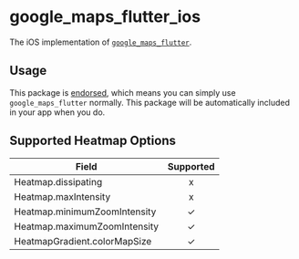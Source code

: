 # google\_maps\_flutter\_ios

The iOS implementation of [`google_maps_flutter`][1].

## Usage

This package is [endorsed][2], which means you can simply use
`google_maps_flutter` normally. This package will be automatically included in
your app when you do.

## Supported Heatmap Options

| Field                        | Supported |
| ---------------------------- | :-------: |
| Heatmap.dissipating          |     x     |
| Heatmap.maxIntensity         |     x     |
| Heatmap.minimumZoomIntensity |     ✓     |
| Heatmap.maximumZoomIntensity |     ✓     |
| HeatmapGradient.colorMapSize |     ✓     |

[1]: https://pub.dev/packages/google_maps_flutter
[2]: https://flutter.dev/docs/development/packages-and-plugins/developing-packages#endorsed-federated-plugin
